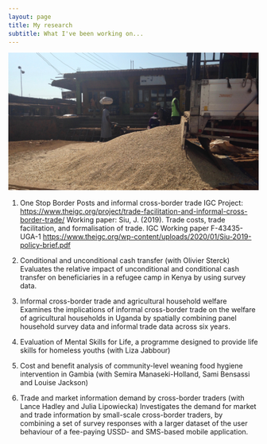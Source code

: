```yaml
---
layout: page
title: My research
subtitle: What I've been working on...
---
```


![truck](/img/grains_truck_2.jpg)

1. One Stop Border Posts and informal cross-border trade
IGC Project: https://www.theigc.org/project/trade-facilitation-and-informal-cross-border-trade/
Working paper:
Siu, J. (2019). Trade costs, trade facilitation, and formalisation of trade. IGC Working paper F-43435-UGA-1
https://www.theigc.org/wp-content/uploads/2020/01/Siu-2019-policy-brief.pdf

2. Conditional and unconditional cash transfer (with Olivier Sterck)
Evaluates the relative impact of unconditional and conditional cash transfer on beneficiaries in a refugee camp in Kenya by
using survey data.

3. Informal cross-border trade and agricultural household welfare
Examines the implications of informal cross-border trade on the welfare of agricultural households in Uganda by spatially
combining panel household survey data and informal trade data across six years.

4. Evaluation of Mental Skills for Life, a programme designed to provide life skills for homeless youths (with Liza Jabbour)

5. Cost and benefit analysis of community-level weaning food hygiene intervention in Gambia (with Semira Manaseki-Holland, Sami Bensassi and Louise Jackson)

6. Trade and market information demand by cross-border traders (with Lance Hadley and Julia Lipowiecka)
Investigates the demand for market and trade information by small-scale cross-border traders, by combining a set of survey
responses with a larger dataset of the user behaviour of a fee-paying USSD- and SMS-based mobile application.
